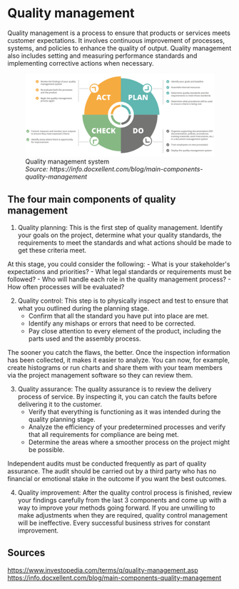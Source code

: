 # Quality management

Quality management is a process to ensure that products or services meets customer expectations. It involves continuous improvement of processes, systems, and policies to enhance the quality of output. Quality management also includes setting and measuring performance standards and implementing corrective actions when necessary.

<figure>
    <img src="../images/Four_components_QA.png">
    <figcaption>
        Quality management system <br>
        <i>Source: https://info.docxellent.com/blog/main-components-quality-management</i>
    </figcaption>
</figure>

## The four main components of quality management

1. Quality planning:
This is the first step of quality management. Identify your goals on the project, determine what your quality standards, the requirements to meet the standards and what actions should be made to get these criteria meet.

At this stage, you could consider the following:
    - What is your stakeholder's expectations and priorities?
    - What legal standards or requirements must be followed?
    - Who will handle each role in the quality management process?
    - How often processes will be evaluated?

2. Quality control:
This step is to physically inspect and test to ensure that what you outlined during the planning stage.
    - Confirm that all the standard you have put into place are met.
    - Identify any mishaps or errors that need to be corrected.
    - Pay close attention to every element of the product, including the parts used and the assembly process.

The sooner you catch the flaws, the better. Once the inspection information has been collected, it makes it easier to analyze. You can now, for example, create histograms or run charts and share them with your team members via the project management software so they can review them.

3. Quality assurance:
The quality assurance is to review the delivery process of service. By inspecting it, you can catch the faults before delivering it to the customer.
    - Verify that everything is functioning as it was intended during the quality planning stage.
    - Analyze the efficiency of your predetermined processes and verify that all requirements for compliance are being met.
    - Determine the areas where a smoother process on the project might be possible.

Independent audits must be conducted frequently as part of quality assurance. The audit should be carried out by a third party who has no financial or emotional stake in the outcome if you want the best outcomes.

4. Quality improvement:
After the quality control process is finished, review your findings carefully from the last 3 components and come up with a way to improve your methods going forward. If you are unwilling to make adjustments when they are required, quality control management will be ineffective. Every successful business strives for constant improvement.


## Sources
https://www.investopedia.com/terms/q/quality-management.asp
https://info.docxellent.com/blog/main-components-quality-management